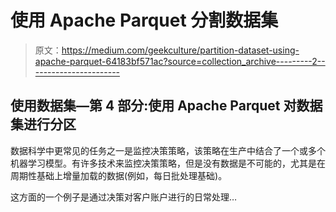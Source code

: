 # 使用 Apache Parquet 分割数据集

> 原文：<https://medium.com/geekculture/partition-dataset-using-apache-parquet-64183bf571ac?source=collection_archive---------2----------------------->

## 使用数据集—第 4 部分:使用 Apache Parquet 对数据集进行分区

数据科学中更常见的任务之一是监控决策策略，该策略在生产中结合了一个或多个机器学习模型。有许多技术来监控决策策略，但是没有数据是不可能的，尤其是在周期性基础上增量加载的数据(例如，每日批处理基础)。

这方面的一个例子是通过决策对客户账户进行的日常处理…